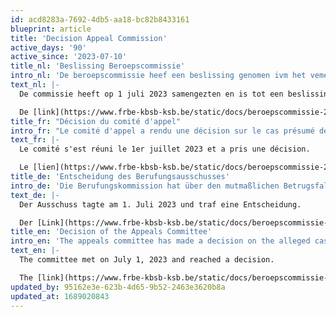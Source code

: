 ```yaml
---
id: acd8283a-7692-4db5-aa18-bc82b8433161
blueprint: article
title: 'Decision Appeal Commission'
active_days: '90'
active_since: '2023-07-10'
title_nl: 'Beslissing Beroepscommissie'
intro_nl: 'De beroepscommissie heef een beslissing genomen ivm het vemeende geval van bedrog door IM Stefan Docx'
text_nl: |-
  De commissie heeft op 1 juli 2023 samengezten en is tot een beslissing gekomen. 

  De [link](https://www.frbe-kbsb-ksb.be/static/docs/beroepscommissie-2023-01-01.pdf) naar het verslag
title_fr: "Décision du comité d'appel"
intro_fr: "Le comité d'appel a rendu une décision sur le cas présumé de tricherie par IM Stefan Docx"
text_fr: |-
  Le comité s'est réuni le 1er juillet 2023 et a pris une décision.

  Le [lien](https://www.frbe-kbsb-ksb.be/static/docs/beroepscommissie-2023-01-01.pdf) vers le rapport en nérlandais
title_de: 'Entscheidung des Berufungsausschusses'
intro_de: 'Die Berufungskommission hat über den mutmaßlichen Betrugsfall von IM Stefan Docx entschieden'
text_de: |-
  Der Ausschuss tagte am 1. Juli 2023 und traf eine Entscheidung.

  Der [Link](https://www.frbe-kbsb-ksb.be/static/docs/beroepscommissie-2023-01-01.pdf) zum Bericht (auf Niederländisch)
title_en: 'Decision of the Appeals Committee'
intro_en: 'The appeals committee has made a decision on the alleged case of cheating by IM Stefan Docx'
text_en: |-
  The committee met on July 1, 2023 and reached a decision.

  The [link](https://www.frbe-kbsb-ksb.be/static/docs/beroepscommissie-2023-01-01.pdf) to the report in Dutch
updated_by: 95162e3e-623b-4d65-9b52-2463e3620b8a
updated_at: 1689020843
---
```

